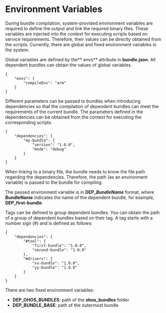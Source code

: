 # Environment Variables<a name="EN-US_TOPIC_0000001054807267"></a>

During bundle compilation, system-provided environment variables are required to define the output and link the required binary files. These variables are injected into the context for executing scripts based on service requirements. Therefore, their values can be directly obtained from the scripts. Currently, there are global and fixed environment variables in the system.

Global variables are defined by the** envs**  attribute in  **bundle.json**. All dependent bundles can obtain the values of global variables.

```
{
    "envs": {
        "compileEnv": "arm"
    }
}
```

Different parameters can be passed to bundles when introducing dependencies so that the compilation of dependent bundles can meet the requirements of the current bundle. The parameters defined in the dependencies can be obtained from the context for executing the corresponding scripts.

```
{
    "dependencies": {
        "my-bundle": {
            "version": "1.0.0",
            "mode": "debug"
        }
    }
}
```

When linking to a binary file, the bundle needs to know the file path regarding the dependencies. Therefore, the path \(as an environment variable\) is passed to the bundle for compiling.

The passed environment variable is in  **DEP\__BundleName_**  format, where  **BundleName**  indicates the name of the dependent bundle, for example,  **DEP\_first-bundle**.

Tags can be defined to group dependent bundles. You can obtain the path of a group of dependent bundles based on their tag. A tag starts with a number sign \(\#\) and is defined as follows:

```
{
    "dependencies": {
        "#tool": {
            "first-bundle": "1.0.0",
            "second-bundle": "1.0.0"
        },
        "#drivers": {
            "xx-bundle": "1.0.0",
            "yy-bundle": "1.0.0"
        }
    }
}
```

There are two fixed environment variables:

-   **DEP\_OHOS\_BUNDLES**: path of the  **ohos\_bundles**  folder
-   **DEP\_BUNDLE\_BASE**: path of the outermost bundle

